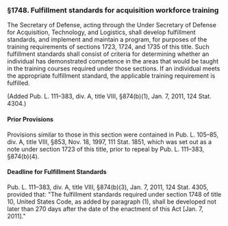 ### §1748. Fulfillment standards for acquisition workforce training ###

The Secretary of Defense, acting through the Under Secretary of Defense for Acquisition, Technology, and Logistics, shall develop fulfillment standards, and implement and maintain a program, for purposes of the training requirements of sections 1723, 1724, and 1735 of this title. Such fulfillment standards shall consist of criteria for determining whether an individual has demonstrated competence in the areas that would be taught in the training courses required under those sections. If an individual meets the appropriate fulfillment standard, the applicable training requirement is fulfilled.

(Added Pub. L. 111–383, div. A, title VIII, §874(b)(1), Jan. 7, 2011, 124 Stat. 4304.)

#### Prior Provisions ####

Provisions similar to those in this section were contained in Pub. L. 105–85, div. A, title VIII, §853, Nov. 18, 1997, 111 Stat. 1851, which was set out as a note under section 1723 of this title, prior to repeal by Pub. L. 111–383, §874(b)(4).

#### Deadline for Fulfillment Standards ####

Pub. L. 111–383, div. A, title VIII, §874(b)(3), Jan. 7, 2011, 124 Stat. 4305, provided that: "The fulfillment standards required under section 1748 of title 10, United States Code, as added by paragraph (1), shall be developed not later than 270 days after the date of the enactment of this Act [Jan. 7, 2011]."